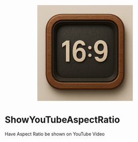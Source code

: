 <p align="center">
        <img src="showyoutubeaspectratio.png" width="300" height="300" alt="ShowYouTubeAspectRatio">
</p>


# ShowYouTubeAspectRatio
Have Aspect Ratio be shown on YouTube Video
